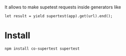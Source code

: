 It allows to make supetest requests inside generators like
```
let result = yield supertest(app).get(url).end();
```

Install
=================
```
npm install co-supertest supertest
```
